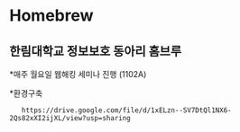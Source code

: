 # Homebrew

## 한림대학교 정보보호 동아리 홈브루


*매주 월요일 웹해킹 세미나 진행 (1102A)

*환경구축
```
   https://drive.google.com/file/d/1xELzn--SV7DtQl1NX6-2Qs82xXI2ijXL/view?usp=sharing
```
